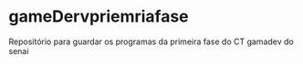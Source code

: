 # gameDervpriemriafase
Repositório para guardar os programas da primeira fase do CT gamadev do senai

